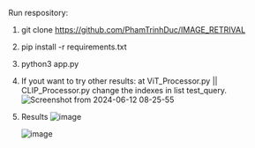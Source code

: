 Run respository:

  1. git clone https://github.com/PhamTrinhDuc/IMAGE_RETRIVAL
  2. pip install -r requirements.txt
  3. python3 app.py
  4. If yout want to try other results: at ViT_Processor.py || CLIP_Processor.py change the  indexes in list test_query.
      ![Screenshot from 2024-06-12 08-25-55](https://github.com/PhamTrinhDuc/IMAGE_RETRIVAL/assets/127647215/a0a5b0fb-0001-4c58-9aec-c31d20b4c48b)
  5. Results
     ![image](https://github.com/PhamTrinhDuc/IMAGE_RETRIVAL/assets/127647215/3d654ad0-1bd7-41ad-aafe-f5fab0f5fad6)
     
     ![image](https://github.com/PhamTrinhDuc/IMAGE_RETRIVAL/assets/127647215/4487f245-c862-47b9-9e6e-00f32e97f423)


